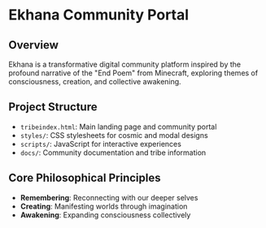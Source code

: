 # Ekhana Community Portal

## Overview
Ekhana is a transformative digital community platform inspired by the profound narrative of the "End Poem" from Minecraft, exploring themes of consciousness, creation, and collective awakening.

## Project Structure
- `tribeindex.html`: Main landing page and community portal
- `styles/`: CSS stylesheets for cosmic and modal designs
- `scripts/`: JavaScript for interactive experiences
- `docs/`: Community documentation and tribe information

## Core Philosophical Principles
- **Remembering**: Reconnecting with our deeper selves
- **Creating**: Manifesting worlds through imagination
- **Awakening**: Expanding consciousness collectively
